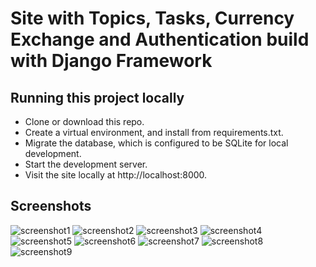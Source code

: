 # Site with Topics, Tasks, Currency Exchange and Authentication build with Django Framework

## Running this project locally
- Clone or download this repo.
- Create a virtual environment, and install from requirements.txt.
- Migrate the database, which is configured to be SQLite for local development.
- Start the development server.
- Visit the site locally at http://localhost:8000.

## Screenshots
![screenshot1](https://i.imgur.com/NR1KNkw.png)
![screenshot2](https://i.imgur.com/jD47OWP.png)
![screenshot3](https://i.imgur.com/GQxbKnP.png)
![screenshot4](https://i.imgur.com/ZLrkxqL.png)
![screenshot5](https://i.imgur.com/ZKcdpLa.png)
![screenshot6](https://i.imgur.com/VXWgD2W.png)
![screenshot7](https://i.imgur.com/2pYD7XW.png)
![screenshot8](https://i.imgur.com/aKiIjrA.png)
![screenshot9](https://i.imgur.com/2WYRiNh.png)
